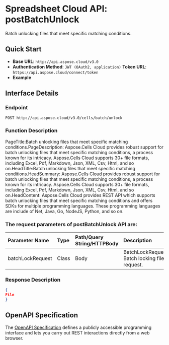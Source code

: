 # **Spreadsheet Cloud API: postBatchUnlock**

Batch unlocking files that meet specific matching conditions. 


## **Quick Start**

- **Base URL**: `http://api.aspose.cloud/v3.0`
- **Authentication Method**: `JWT (OAuth2, application)`  **Token URL**: `https://api.aspose.cloud/connect/token`
- **Example** 

## **Interface Details**

### **Endpoint** 

```
POST http://api.aspose.cloud/v3.0/cells/batch/unlock
```
### **Function Description**
PageTitle:Batch unlocking files that meet specific matching conditions.PageDescription: Aspose.Cells Cloud provides robust support for batch unlocking files that meet specific matching conditions, a process known for its intricacy. Aspose.Cells Cloud supports 30+ file formats, including Excel, Pdf, Markdown, Json, XML, Csv, Html, and so on.HeadTitle:Batch unlocking files that meet specific matching conditions.HeadSummary: Aspose.Cells Cloud provides robust support for batch unlocking files that meet specific matching conditions, a process known for its intricacy. Aspose.Cells Cloud supports 30+ file formats, including Excel, Pdf, Markdown, Json, XML, Csv, Html, and so on.HeadContent: Aspose.Cells Cloud provides  REST API which supports batch unlocking files that meet specific matching conditions and offers SDKs for multiple programming languages. These programming languages are include of Net, Java, Go, NodeJS, Python, and so on.

### The request parameters of **postBatchUnlock** API are: 

| Parameter Name | Type | Path/Query String/HTTPBody | Description | 
| :- | :- | :- |:- | 
|batchLockRequest|Class|Body|BatchLockRequest Batch locking file request.  |

### **Response Description**
```json
{
File
}
```


## OpenAPI Specification

The [OpenAPI Specification](https://reference.aspose.cloud/cells/#/BatchController/PostBatchUnlock) defines a publicly accessible programming interface and lets you carry out REST interactions directly from a web browser.
